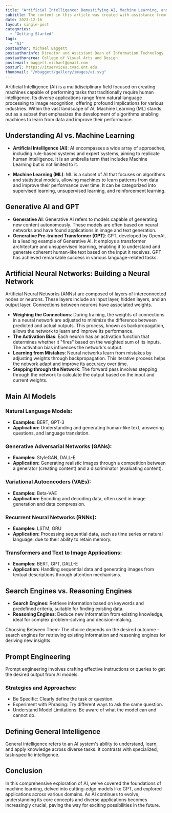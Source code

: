 ```yaml
---
title: "Artificial Intelligence: Demystifying AI, Machine Learning, and Generative Models"
subtitle: The content in this article was created with assistance from ChatGPT (AI).
date: 2023-12-16
layout: single-post
categories:
  - "Getting Started"
tags: 
  - "AI"
postauthor: Michael Baggett
postauthorinfo: Director and Assistant Dean of Information Technology
postauthorarea: College of Visual Arts and Design
postemail: baggett.michael@gmail.com
posturl: https://itservices.cvad.unt.edu
thumbnail: "/mbaggett/gallery/images/ai.svg"
---
```

Artificial Intelligence (AI) is a multidisciplinary field focused on creating machines capable of performing tasks that traditionally require human intelligence. Its diverse applications range from natural language processing to image recognition, offering profound implications for various industries. Within the vast landscape of AI, Machine Learning (ML) stands out as a subset that emphasizes the development of algorithms enabling machines to learn from data and improve their performance.
<!--more-->
## Understanding AI vs. Machine Learning

- **Artificial Intelligence (AI)**: AI encompasses a wide array of approaches, including rule-based systems and expert systems, aiming to replicate human intelligence. It is an umbrella term that includes Machine Learning but is not limited to it.

- **Machine Learning (ML)**:
ML is a subset of AI that focuses on algorithms and statistical models, allowing machines to learn patterns from data and improve their performance over time. It can be categorized into supervised learning, unsupervised learning, and reinforcement learning.

## Generative AI and GPT

- **Generative AI**: Generative AI refers to models capable of generating new content autonomously. These models are often based on neural networks and have found applications in image and text generation.
- **Generative Pre-trained Transformer (GPT)**: GPT, developed by OpenAI, is a leading example of Generative AI. It employs a transformer architecture and unsupervised learning, enabling it to understand and generate coherent human-like text based on the input it receives. GPT has achieved remarkable success in various language-related tasks.
## Artificial Neural Networks: Building a Neural Network
Artificial Neural Networks (ANNs) are composed of layers of interconnected nodes or neurons. These layers include an input layer, hidden layers, and an output layer. Connections between neurons have associated weights.
- **Weighing the Connections**: During training, the weights of connections in a neural network are adjusted to minimize the difference between predicted and actual outputs. This process, known as backpropagation, allows the network to learn and improve its performance.
- **The Activation Bias**: Each neuron has an activation function that determines whether it "fires" based on the weighted sum of its inputs. The activation bias influences the network's output.
- **Learning from Mistakes**: Neural networks learn from mistakes by adjusting weights through backpropagation. This iterative process helps the network adapt and improve its accuracy over time.
- **Stepping through the Network**: The forward pass involves stepping through the network to calculate the output based on the input and current weights.

## Main AI Models

### Natural Language Models:
- **Examples:** BERT, GPT-3
- **Application:** Understanding and generating human-like text, answering questions, and language translation.

### Generative Adversarial Networks (GANs):
- **Examples:** StyleGAN, DALL-E
- **Application:** Generating realistic images through a competition between a generator (creating content) and a discriminator (evaluating content).

### Variational Autoencoders (VAEs):
- **Examples:** Beta-VAE
- **Application:** Encoding and decoding data, often used in image generation and data compression.

### Recurrent Neural Networks (RNNs):
- **Examples:** LSTM, GRU
- **Application:** Processing sequential data, such as time series or natural language, due to their ability to retain memory.

### Transformers and Text to Image Applications:
- **Examples:** BERT, GPT, DALL-E
- **Application:** Handling sequential data and generating images from textual descriptions through attention mechanisms.

## Search Engines vs. Reasoning Engines
- **Search Engines**: Retrieve information based on keywords and predefined criteria, suitable for finding existing data.
- **Reasoning Engines**: Deduce new information from existing knowledge, ideal for complex problem-solving and decision-making.

Choosing Between Them: The choice depends on the desired outcome – search engines for retrieving existing information and reasoning engines for deriving new insights.

## Prompt Engineering

Prompt engineering involves crafting effective instructions or queries to get the desired output from AI models.

### Strategies and Approaches:
- Be Specific: Clearly define the task or question.
- Experiment with Phrasing: Try different ways to ask the same question.
- Understand Model Limitations: Be aware of what the model can and cannot do.

## Defining General Intelligence

General intelligence refers to an AI system's ability to understand, learn, and apply knowledge across diverse tasks. It contrasts with specialized, task-specific intelligence.

## Conclusion

In this comprehensive exploration of AI, we've covered the foundations of machine learning, delved into cutting-edge models like GPT, and explored applications across various domains. As AI continues to evolve, understanding its core concepts and diverse applications becomes increasingly crucial, paving the way for exciting possibilities in the future.